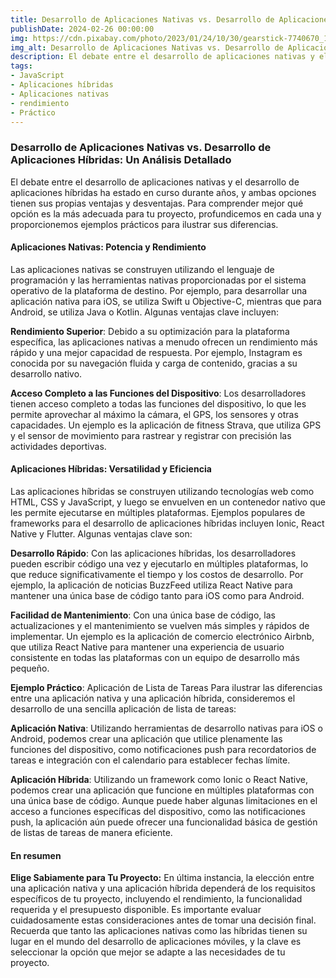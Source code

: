 ```yaml
---
title: Desarrollo de Aplicaciones Nativas vs. Desarrollo de Aplicaciones Híbridas
publishDate: 2024-02-26 00:00:00
img: https://cdn.pixabay.com/photo/2023/01/24/10/30/gearstick-7740670_1280.jpg
img_alt: Desarrollo de Aplicaciones Nativas vs. Desarrollo de Aplicaciones Híbridas
description: El debate entre el desarrollo de aplicaciones nativas y el desarrollo de aplicaciones híbridas ha estado en curso durante años, y ambas opciones tienen sus propias ventajas y desventajas. Para comprender mejor qué opción es la más adecuada para tu proyecto, profundicemos en cada una y proporcionemos ejemplos prácticos para ilustrar sus diferencias.
tags:
- JavaScript
- Aplicaciones híbridas
- Aplicaciones nativas
- rendimiento
- Práctico
---
```


### Desarrollo de Aplicaciones Nativas vs. Desarrollo de Aplicaciones Híbridas: Un Análisis Detallado

El debate entre el desarrollo de aplicaciones nativas y el desarrollo de aplicaciones híbridas ha estado en curso durante años, y ambas opciones tienen sus propias ventajas y desventajas. Para comprender mejor qué opción es la más adecuada para tu proyecto, profundicemos en cada una y proporcionemos ejemplos prácticos para ilustrar sus diferencias.

#### Aplicaciones Nativas: Potencia y Rendimiento

Las aplicaciones nativas se construyen utilizando el lenguaje de programación y las herramientas nativas proporcionadas por el sistema operativo de la plataforma de destino. Por ejemplo, para desarrollar una aplicación nativa para iOS, se utiliza Swift u Objective-C, mientras que para Android, se utiliza Java o Kotlin. Algunas ventajas clave incluyen:

**Rendimiento Superior**: Debido a su optimización para la plataforma específica, las aplicaciones nativas a menudo ofrecen un rendimiento más rápido y una mejor capacidad de respuesta. Por ejemplo, Instagram es conocida por su navegación fluida y carga de contenido, gracias a su desarrollo nativo.

**Acceso Completo a las Funciones del Dispositivo**: Los desarrolladores tienen acceso completo a todas las funciones del dispositivo, lo que les permite aprovechar al máximo la cámara, el GPS, los sensores y otras capacidades. Un ejemplo es la aplicación de fitness Strava, que utiliza GPS y el sensor de movimiento para rastrear y registrar con precisión las actividades deportivas.

#### Aplicaciones Híbridas: Versatilidad y Eficiencia

Las aplicaciones híbridas se construyen utilizando tecnologías web como HTML, CSS y JavaScript, y luego se envuelven en un contenedor nativo que les permite ejecutarse en múltiples plataformas. Ejemplos populares de frameworks para el desarrollo de aplicaciones híbridas incluyen Ionic, React Native y Flutter. Algunas ventajas clave son:

**Desarrollo Rápido**: Con las aplicaciones híbridas, los desarrolladores pueden escribir código una vez y ejecutarlo en múltiples plataformas, lo que reduce significativamente el tiempo y los costos de desarrollo. Por ejemplo, la aplicación de noticias BuzzFeed utiliza React Native para mantener una única base de código tanto para iOS como para Android.

**Facilidad de Mantenimiento**: Con una única base de código, las actualizaciones y el mantenimiento se vuelven más simples y rápidos de implementar. Un ejemplo es la aplicación de comercio electrónico Airbnb, que utiliza React Native para mantener una experiencia de usuario consistente en todas las plataformas con un equipo de desarrollo más pequeño.

**Ejemplo Práctico**: Aplicación de Lista de Tareas
Para ilustrar las diferencias entre una aplicación nativa y una aplicación híbrida, consideremos el desarrollo de una sencilla aplicación de lista de tareas:

**Aplicación Nativa**: Utilizando herramientas de desarrollo nativas para iOS o Android, podemos crear una aplicación que utilice plenamente las funciones del dispositivo, como notificaciones push para recordatorios de tareas e integración con el calendario para establecer fechas límite.

**Aplicación Híbrida**: Utilizando un framework como Ionic o React Native, podemos crear una aplicación que funcione en múltiples plataformas con una única base de código. Aunque puede haber algunas limitaciones en el acceso a funciones específicas del dispositivo, como las notificaciones push, la aplicación aún puede ofrecer una funcionalidad básica de gestión de listas de tareas de manera eficiente.

#### En resumen

**Elige Sabiamente para Tu Proyecto:** En última instancia, la elección entre una aplicación nativa y una aplicación híbrida dependerá de los requisitos específicos de tu proyecto, incluyendo el rendimiento, la funcionalidad requerida y el presupuesto disponible. Es importante evaluar cuidadosamente estas consideraciones antes de tomar una decisión final. Recuerda que tanto las aplicaciones nativas como las híbridas tienen su lugar en el mundo del desarrollo de aplicaciones móviles, y la clave es seleccionar la opción que mejor se adapte a las necesidades de tu proyecto.

```
